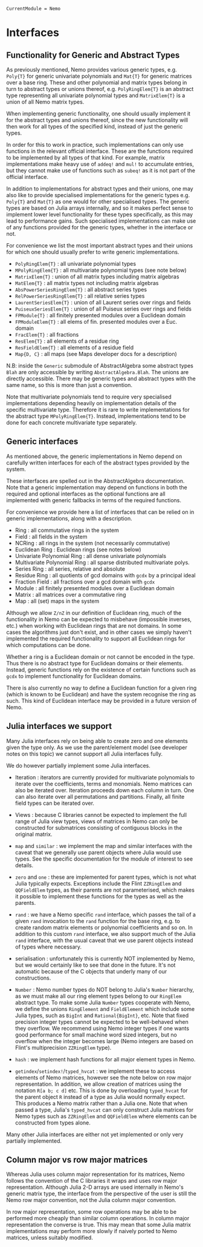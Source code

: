 ```@meta
CurrentModule = Nemo
```

# Interfaces

## Functionality for Generic and Abstract Types

As previously mentioned, Nemo provides various generic types, e.g. `Poly{T}`
for generic univariate polynomials and `Mat{T}` for generic matrices over a
base ring. These and other polynomial and matrix types belong in turn to
abstract types or unions thereof, e.g. `PolyRingElem{T}` is an abstract type
representing all univariate polynomial types and `MatrixElem{T}` is a union
of all Nemo matrix types.

When implementing generic functionality, one should usually implement it for
the abstract types and unions thereof, since the new functionality will then
work for all types of the specified kind, instead of just the generic types.

In order for this to work in practice, such implementations can only use
functions in the relevant official interface. These are the functions required
to be implemented by all types of that kind. For example, matrix
implementations make heavy use of `addeq!` and `mul!` to accumulate entries, but
they cannot make use of functions such as `subeq!` as it is not part of the
official interface.

In addition to implementations for abstract types and their unions, one may
also like to provide specialised implementations for the generic types
e.g. `Poly{T}` and `Mat{T}` as one would for other specialised types. The
generic types are based on Julia arrays internally, and so it makes perfect
sense to implement lower level functionality for these types specifically, as
this may lead to performance gains. Such specialised implementations can make
use of any functions provided for the generic types, whether in the interface
or not.

For convenience we list the most important abstract types and their unions
for which one should usually prefer to write generic implementations.

* `PolyRingElem{T}` : all univariate polynomial types
* `MPolyRingElem{T}` : all multivariate polynomial types (see note below)
* `MatrixElem{T}` : union of all matrix types including matrix algebras
* `MatElem{T}` : all matrix types not including matrix algebras
* `AbsPowerSeriesRingElem{T}` : all abstract series types
* `RelPowerSeriesRingElem{T}` : all relative series types
* `LaurentSeriesElem{T}` : union of all Laurent series over rings and fields
* `PuiseuxSeriesElem{T}` : union of all Puiseux series over rings and fields
* `FPModule{T}` : all finitely presented modules over a Euclidean domain
* `FPModuleElem{T}` : all elems of fin. presented modules over a Euc. domain
* `FracElem{T}` : all fractions
* `ResElem{T}` : all elements of a residue ring
* `ResFieldElem{T}` : all elements of a residue field
* `Map{D, C}` : all maps (see Maps developer docs for a description)

N.B: inside the `Generic` submodule of AbstractAlgebra some abstract types
`Blah` are only accessible by writing `AbstractAlgebra.Blah`. The unions are
directly accessible. There may be generic types and abstract types with the
same name, so this is more than just a convention.

Note that multivariate polynomials tend to require very specialised
implementations depending heavily on implementation details of the specific
multivariate type. Therefore it is rare to write implementations for the
abstract type `MPolyRingElem{T}`. Instead, implementations tend to be done for each
concrete multivariate type separately.

## Generic interfaces

As mentioned above, the generic implementations in Nemo depend on carefully
written interfaces for each of the abstract types provided by the system.

These interfaces are spelled out in the AbstractAlgebra documentation. Note
that a generic implementation may depend on functions in both the required and
optional interfaces as the optional functions are all implemented with generic
fallbacks in terms of the required functions.

For convenience we provide here a list of interfaces that can be relied on in
generic implementations, along with a description.

* Ring : all commutative rings in the system
* Field : all fields in the system
* NCRing : all rings in the system (not necessarily commutative)
* Euclidean Ring : Euclidean rings (see notes below)
* Univariate Polynomial Ring : all dense univariate polynomials
* Multivariate Polynomial Ring : all sparse distributed multivariate polys.
* Series Ring : all series, relative and absolute
* Residue Ring : all quotients of gcd domains with `gcdx` by a principal ideal
* Fraction Field : all fractions over a gcd domain with `gcdx`
* Module : all finitely presented modules over a Euclidean domain
* Matrix : all matrices over a commutative ring
* Map : all (set) maps in the system

Although we allow `Z/nZ` in our definition of Euclidean ring, much of the
functionality in Nemo can be expected to misbehave (impossible inverses, etc.)
when working with Euclidean rings that are not domains. In some cases the
algorithms just don't exist, and in other cases we simply haven't implemented
the required functionality to support all Euclidean rings for which
computations can be done.

Whether a ring is a Euclidean domain or not cannot be encoded in the type. Thus
there is no abstract type for Euclidean domains or their elements. Instead,
generic functions rely on the existence of certain functions such as `gcdx` to
implement functionality for Euclidean domains.

There is also currently no way to define a Euclidean function for a given ring
(which is known to be Euclidean) and have the system recognise the ring as
such. This kind of Euclidean interface may be provided in a future version of
Nemo.


## Julia interfaces we support

Many Julia interfaces rely on being able to create zero and one elements given
the type only. As we use the parent/element model (see developer notes on this
topic) we cannot support all Julia interfaces fully.

We do however partially implement some Julia interfaces.

* Iteration : iterators are currently provided for multivariate polynomials to
  iterate over the coefficients, terms and monomials. Nemo matrices can also be
  iterated over. Iteration proceeds down each column in turn. One can also
  iterate over all permutations and partitions. Finally, all finite field types
  can be iterated over.

* Views : because C libraries cannot be expected to implement the full range
  of Julia view types, views of matrices in Nemo can only be constructed for
  submatrices consisting of contiguous blocks in the original matrix.

* `map` and `similar` : we implement the map and similar interfaces with the
  caveat that we generally use parent objects where Julia would use types. See
  the specific documentation for the module of interest to see details.

* `zero` and `one` : these are implemented for parent types, which is not what
  Julia typically expects. Exceptions include the Flint `ZZRingElem` and `QQFieldElem` types,
  as their parents are not parameterised, which makes it possible to implement
  these functions for the types as well as the parents.

* `rand` : we have a Nemo specific `rand` interface, which passes the tail of
  a given `rand` invocation to the `rand` function for the base ring, e.g. to
  create random matrix elements or polynomial coefficients and so on. In addition
  to this custom `rand` interface, we also support much of the Julia `rand`
  interface, with the usual caveat that we use parent objects instead of types
  where necessary.

* serialisation : unfortunately this is currently NOT implemented by Nemo, but
  we would certainly like to see that done in the future. It's not automatic
  because of the C objects that underly many of our constructions.

* `Number` : Nemo number types do NOT belong to Julia's `Number` hierarchy, as
  we must make all our ring element types belong to our `RingElem` abstract
  type. To make some Julia `Number` types cooperate with Nemo, we define the
  unions `RingElement` and `FieldElement` which include some Julia types, such
  as `BigInt` and `Rational{BigInt}`, etc. Note that fixed precision integer
  types cannot be expected to be well-behaved when they overflow. We recommend
  using Nemo integer types if one wants good performance for small machine
  word sized integers, but no overflow when the integer becomes large (Nemo
  integers are based on Flint's multiprecision `ZZRingElem` type).

* `hash` : we implement hash functions for all major element types in Nemo.

* `getindex`/`setindex!`/`typed_hvcat` : we implement these to access elements
  of Nemo matrices, however see the note below on row major representation. In 
  addition, we allow creation of matrices using the notation `R[a b; c d]` etc.
  This is done by overloading `typed_hvcat` for the parent object `R` instead of
  a type as Julia would normally expect. This produces a Nemo matrix rather than
  a Julia one. Note that when passed a type, Julia's `typed_hvcat` can only
  construct Julia matrices for Nemo types such as `ZZRingElem` and `QQFieldElem` where
  elements can be constructed from types alone.

Many other Julia interfaces are either not yet implemented or only very
partially implemented.

## Column major vs row major matrices

Whereas Julia uses column major representation for its matrices, Nemo follows
the convention of the C libraries it wraps and uses row major representation.
Although Julia 2-D arrays are used internally in Nemo's generic matrix type,
the interface from the perspective of the user is still the Nemo row major
convention, not the Julia column major convention.

In row major representation, some row operations may be able to be performed
more cheaply than similar column operations. In column major representation
the converse is true. This may mean that some Julia matrix implementations may
perform more slowly if naively ported to Nemo matrices, unless suitably
modified.

